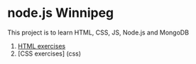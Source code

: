 # node.js Winnipeg

This project is to learn HTML, CSS, JS, Node.js and MongoDB

1. [HTML exercises](html)
2. [CSS exercises] (css)
